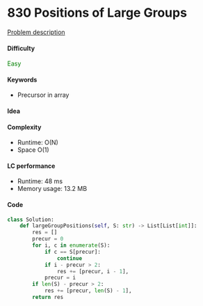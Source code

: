 830 Positions of Large Groups
=======================
[Problem description](https://leetcode.com/problems/positions-of-large-groups/submissions/)

#### Difficulty
<span style="color:green">Easy</span>

#### Keywords
- Precursor in array

#### Idea


#### Complexity
- Runtime: O(N)
- Space O(1)

#### LC performance
- Runtime: 48 ms
- Memory usage: 13.2 MB

#### Code
```python
class Solution:
    def largeGroupPositions(self, S: str) -> List[List[int]]:
        res = []
        precur = 0
        for i, c in enumerate(S):
            if c == S[precur]:
                continue
            if i - precur > 2:
                res += [precur, i - 1], 
            precur = i
        if len(S) - precur > 2:
            res += [precur, len(S) - 1], 
        return res
```